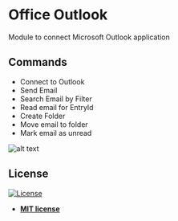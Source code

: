 # Office Outlook
Module to connect Microsoft Outlook application

## Commands
<ul id="commands_readme">
    <li>Connect to Outlook</li>
    <li>Send Email</li>
    <li>Search Email by Filter</li>
    <li>Read email for EntryId</li>
    <li>Create Folder</li>
    <li>Move email to folder</li>
    <li>Mark email as unread</li>

</ul>


![alt text](https://raw.githubusercontent.com/rocketbot-cl/OfficeOutlook/master/example/officeoutlook.png)


<h2>License</h2>

<p><a href="http://badges.mit-license.org" rel="nofollow"><img src="https://camo.githubusercontent.com/107590fac8cbd65071396bb4d04040f76cde5bde/687474703a2f2f696d672e736869656c64732e696f2f3a6c6963656e73652d6d69742d626c75652e7376673f7374796c653d666c61742d737175617265" alt="License" data-canonical-src="http://img.shields.io/:license-mit-blue.svg?style=flat-square" style="max-width:100%;"></a></p>

<ul>
  <li><strong><a href="http://opensource.org/licenses/mit-license.php" rel="nofollow">MIT license</a></strong></li>
</ul>  
